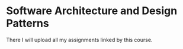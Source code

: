# Software Architecture and Design Patterns

There I will upload all my assignments linked by this course.

